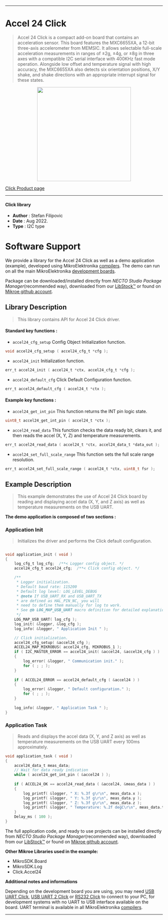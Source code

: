 
---
# Accel 24 Click

> Accel 24 Click is a compact add-on board that contains an acceleration sensor. This board features the MXC6655XA, a 12-bit three-axis accelerometer from MEMSIC. It allows selectable full-scale acceleration measurements in ranges of ±2g, ±4g, or ±8g in three axes with a compatible I2C serial interface with 400KHz fast mode operation. Alongside low offset and temperature signal with high accuracy, the MXC6655XA also detects six orientation positions, X/Y shake, and shake directions with an appropriate interrupt signal for these states.

<p align="center">
  <img src="https://download.mikroe.com/images/click_for_ide/accel24_click.png" height=300px>
</p>

[Click Product page](https://www.mikroe.com/accel-24-click)

---


#### Click library

- **Author**        : Stefan Filipovic
- **Date**          : Aug 2022.
- **Type**          : I2C type


# Software Support

We provide a library for the Accel 24 Click
as well as a demo application (example), developed using MikroElektronika
[compilers](https://www.mikroe.com/necto-studio).
The demo can run on all the main MikroElektronika [development boards](https://www.mikroe.com/development-boards).

Package can be downloaded/installed directly from *NECTO Studio Package Manager*(recommended way), downloaded from our [LibStock&trade;](https://libstock.mikroe.com) or found on [Mikroe github account](https://github.com/MikroElektronika/mikrosdk_click_v2/tree/master/clicks).

## Library Description

> This library contains API for Accel 24 Click driver.

#### Standard key functions :

- `accel24_cfg_setup` Config Object Initialization function.
```c
void accel24_cfg_setup ( accel24_cfg_t *cfg );
```

- `accel24_init` Initialization function.
```c
err_t accel24_init ( accel24_t *ctx, accel24_cfg_t *cfg );
```

- `accel24_default_cfg` Click Default Configuration function.
```c
err_t accel24_default_cfg ( accel24_t *ctx );
```

#### Example key functions :

- `accel24_get_int_pin` This function returns the INT pin logic state.
```c
uint8_t accel24_get_int_pin ( accel24_t *ctx );
```

- `accel24_read_data` This function checks the data ready bit, clears it, and then reads the accel (X, Y, Z) and temperature measurements.
```c
err_t accel24_read_data ( accel24_t *ctx, accel24_data_t *data_out );
```

- `accel24_set_full_scale_range` This function sets the full scale range resolution.
```c
err_t accel24_set_full_scale_range ( accel24_t *ctx, uint8_t fsr );
```

## Example Description

> This example demonstrates the use of Accel 24 Click board by reading and displaying accel data (X, Y, and Z axis) as well as temperature measurements on the USB UART.

**The demo application is composed of two sections :**

### Application Init

> Initializes the driver and performs the Click default configuration.

```c

void application_init ( void )
{
    log_cfg_t log_cfg;  /**< Logger config object. */
    accel24_cfg_t accel24_cfg;  /**< Click config object. */

    /** 
     * Logger initialization.
     * Default baud rate: 115200
     * Default log level: LOG_LEVEL_DEBUG
     * @note If USB_UART_RX and USB_UART_TX 
     * are defined as HAL_PIN_NC, you will 
     * need to define them manually for log to work. 
     * See @b LOG_MAP_USB_UART macro definition for detailed explanation.
     */
    LOG_MAP_USB_UART( log_cfg );
    log_init( &logger, &log_cfg );
    log_info( &logger, " Application Init " );

    // Click initialization.
    accel24_cfg_setup( &accel24_cfg );
    ACCEL24_MAP_MIKROBUS( accel24_cfg, MIKROBUS_1 );
    if ( I2C_MASTER_ERROR == accel24_init( &accel24, &accel24_cfg ) ) 
    {
        log_error( &logger, " Communication init." );
        for ( ; ; );
    }
    
    if ( ACCEL24_ERROR == accel24_default_cfg ( &accel24 ) )
    {
        log_error( &logger, " Default configuration." );
        for ( ; ; );
    }
    
    log_info( &logger, " Application Task " );
}

```

### Application Task

> Reads and displays the accel data (X, Y, and Z axis) as well as temperature measurements on the USB UART every 100ms approximately.

```c
void application_task ( void )
{
    accel24_data_t meas_data;
    // Wait for data ready indication
    while ( accel24_get_int_pin ( &accel24 ) );
    
    if ( ACCEL24_OK == accel24_read_data ( &accel24, &meas_data ) )
    {
        log_printf( &logger, " X: %.3f g\r\n", meas_data.x );
        log_printf( &logger, " Y: %.3f g\r\n", meas_data.y );
        log_printf( &logger, " Z: %.3f g\r\n", meas_data.z );
        log_printf( &logger, " Temperature: %.2f degC\r\n", meas_data.temperature );
    }
    Delay_ms ( 100 );
}
```

The full application code, and ready to use projects can be installed directly from *NECTO Studio Package Manager*(recommended way), downloaded from our [LibStock&trade;](https://libstock.mikroe.com) or found on [Mikroe github account](https://github.com/MikroElektronika/mikrosdk_click_v2/tree/master/clicks).

**Other Mikroe Libraries used in the example:**

- MikroSDK.Board
- MikroSDK.Log
- Click.Accel24

**Additional notes and informations**

Depending on the development board you are using, you may need
[USB UART Click](https://www.mikroe.com/usb-uart-click),
[USB UART 2 Click](https://www.mikroe.com/usb-uart-2-click) or
[RS232 Click](https://www.mikroe.com/rs232-click) to connect to your PC, for
development systems with no UART to USB interface available on the board. UART
terminal is available in all MikroElektronika
[compilers](https://shop.mikroe.com/compilers).

---
